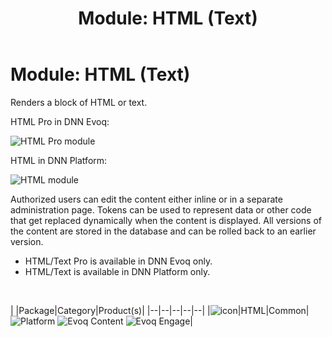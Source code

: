 ﻿---
uid: module-html-text
topic: module-html-text
locale: en
title: "Module: HTML (Text)"
dnneditions: 
dnnversion: 09.02.00
parent-topic: general-content-modules
related-topics: module-console,module-content-layout
---

# Module: HTML (Text)

Renders a block of HTML or text.

HTML Pro in DNN Evoq:

  

![HTML Pro module](/images/scr-module-HTMLPro.png)

  

HTML in DNN Platform:

  

![HTML module](/images/scr-module-HTML.png)

  

Authorized users can edit the content either inline or in a separate administration page. Tokens can be used to represent data or other code that get replaced dynamically when the content is displayed. All versions of the content are stored in the database and can be rolled back to an earlier version.

*   HTML/Text Pro is available in DNN Evoq only.
*   HTML/Text is available in DNN Platform only.

 

|  |Package|Category|Product(s)|
|--|--|--|--|--|
|![icon](/images/ico-module-html.png)|HTML|Common|![Platform](/images/ico-dnn-platform.png) ![Evoq Content](/images/ico-evoq-content.png) ![Evoq Engage](/images/ico-evoq-engage.png)|
